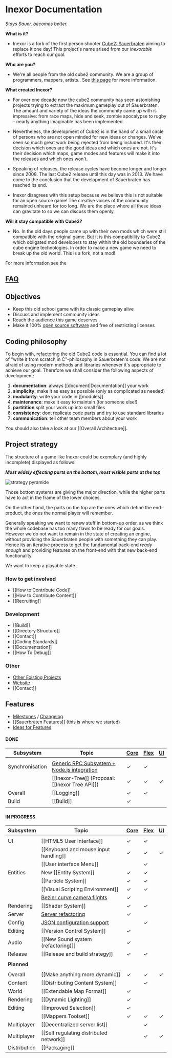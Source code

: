 # Inexor Documentation

_Stays Sauer, becomes better._

**What is it?**

* Inexor is a fork of the first person shooter [Cube2: Sauerbraten](http://sauerbraten.org/) aiming to replace it one day!
This project's name arised from our _inexorable_ efforts to reach our goal.

**Who are you?**

* We're all people from the old cube2 community. We are a group of programmers, mappers, artists..
See [this page](https://github.com/orgs/inexorgame/people) for more information.

**What created Inexor?**

* For over one decade now the cube2 community has seen astonishing projects trying to extract the maximum gameplay out of Sauerbraten. The amount and variety of the ideas the community came up with is impressive: from race maps, hide and seek, zombie apocalypse to rugby - nearly anything imaginable has been implemented.

* Nevertheless, the development of Cube2 is in the hand of a small circle of persons who are not open minded for new ideas or changes. We've seen so much great work being rejected from being included. It's their decision which ones are the good ideas and which ones are not. It's their decision which maps, game modes and features will make it into the releases and which ones won't.

* Speaking of releases, the release cycles have become longer and longer since 2008. The last Cube2 release until this day was in 2013. We have come to the conclusion that the development of Sauerbraten has reached its end.

* Inexor disagrees with this setup because we believe this is not suitable for an open source game!
The creative voices of the community remained unheard for too long.
We are the place where all these ideas can gravitate to so we can discuss them openly.

**Will it stay compatible with Cube2?**
* No. In the old days people came up with their own mods which were still compatible with the original game.
But it is this compatibility to Cube2 which obligated mod developers to stay within the old boundaries of the cube engine technologies. In order to make a new game we need to break up the old world. This is a fork, not a mod!

For more information see the
## [FAQ](https://github.com/inexorgame/code/wiki/Frequently-Asked-Questions)
 
## Objectives

* Keep this old school game with its classic gameplay alive
* Discuss and implement community ideas
* Reach the audience this game deserves
* Make it 100% [open source software](https://creativecommons.org/about/program-areas/technology/technology-resources/software/) and free of restricting licenses

## Coding philosophy

To begin with, [refactoring](https://en.wikipedia.org/wiki/Code_refactoring) the old Cube2 code is essential.
You can find a lot of "write it from scratch in C"-philosophy in Sauerbraten's code.
We are not afraid of using modern methods and libraries whenever it's appropriate to achieve our goal.
Therefore we shall consider the following aspects of development:

1. **documentation**: always [[document|Documentation]] your work
2. **simplicity**: make it as easy as possible (only as complicated as needed)
3. **modularity**: write your code in [[modules]]
4. **maintenance**: make it easy to maintain (for someone else!)
5. **partitition** split your work up into small files
6. **consistency**: dont replicate code parts and try to use standard libraries
7. **communication**: tell other team members about your work

You should also take a look at our [[Overall Architecture]].

## Project strategy

The structure of a game like Inexor could be exemplary (and highly incomplete) displayed as follows:


_**Most widely effecting parts on the bottom, most visible parts at the top**_

![strategy pyramide](https://rawgit.com/inexorgame/visualisations/master/jobs/a_teamate_strategy_pyramid.svg)

Those bottom systems are giving the major direction, while the higher parts have to act in the frame of the lower choices.

On the other hand, the parts on the top are the ones which define the end-product, the ones the normal player will remember.

Generally speaking we want to renew stuff in bottom-up order, as we think the whole codebase has too many flaws to be ready for our goals.  
However we do not want to remain in the state of creating an engine, without providing the Sauerbraten people with something they can play.
Hence its an iterative process to get the fundamental back-end _ready enough_ and providing features on the front-end with that new back-end functionality.

We want to keep a playable state.


### How to get involved
* [[How to Contribute Code]]
* [[How to Contribute Content]]  
* [[Recruiting]]

### Development

* [[Build]]
* [[Directory Structure]]
* [[Contact]]
* [[Coding Standards]]
* [[Documentation]]
* [[How To Debug]]

### Other

* [Other Existing Projects](Other-Projects)
* [Website](https://inexor.org)
* [[Contact]]


## Features

* [Milestones](https://github.com/inexorgame/code/milestones) / [Changelog](https://github.com/inexorgame/code/blob/master/changelog.md)
* [[Sauerbraten Features]] (this is where we started)
* [Ideas for Features](Feature-Ideas)

####  DONE

| Subsystem    | Topic                                                    | [Core](Inexor-Core) | [Flex](Inexor-Flex) | [UI](Inexor-UI) |
| ------------ | -------------------------------------------------------- | -------- | -------- | -------- |
|              |
| Synchronisation  | [Generic RPC Subsystem + Node.js integration](RPC-Node.js) | &#10003; | &#10003; |        |
|              | [[Inexor-Tree]] (Proposal: [[Inexor Tree API]])          | &#10003; | &#10003; | &#10003; |
| Overall      | [[Logging]]                                              | &#10003; | &#10003; |          |
| Build        | [[Build]]                                                | &#10003; |          |          |
|              |

####  IN PROGRESS

| Subsystem    | Topic                                                    | [Core](Inexor-Core) | [Flex](Inexor-Flex) | [UI](Inexor-UI) |
| ------------ | -------------------------------------------------------- | -------- | -------- | -------- |
|              | 
| UI           | [[HTML5 User Interface]]                                 | &#10003; | &#10003; |          |
|              | [[Keyboard and mouse input handling]]                    | &#10003; | &#10003; | &#10003; |
|              | [[User interface Menu]]                                  |          | &#10003; |          |
| Entities     | New [[Entity System]]                                    | &#10003; | &#10003; |          |
|              | [[Particle System]]                                      | &#10003; | &#10003; |          |
|              | [[Visual Scripting Environment]]                         | &#10003; | &#10003; |          |
|              | [Bezier curve camera flights](Bezier-curve)              | &#10003; |          |          |
| Rendering    | [[Shader System]]                                        | &#10003; | &#10003; |          |
| Server       | [Server refactoring](Refactoring-The-Server)             | &#10003; |          |          |
| Config       | [JSON configuration support](JSON-Implementation)        |          | &#10003; |          |
| Editing      | [[Version Control System]]                               | &#10003; |          |          |
| Audio        | [[New Sound system (refactoring)]]                       | &#10003; |          |          |
| Release      | [[Release and build strategy]]                           | &#10003; | &#10003; |          | 
|              |
| **Planned**  | 
|              | 
| Overall      | [[Make anything more dynamic]]                           | &#10003; | &#10003; | &#10003; |
| Content      | [[Distributing Content System]]                          |          | &#10003; |          |
| World        | [[Extendable Map Format]]                                | &#10003; |          |          |
| Rendering    | [[Dynamic Lighting]]                                     | &#10003; |          |          |
| Editing      | [[Improved Selection]]                                   | &#10003; |          |          |
|              | [[Mappers Toolset]]                                      | &#10003; | &#10003; | &#10003; |
| Multiplayer  | [[Decentralized server list]]                            |          | &#10003; |          |
| Multiplayer  | [[Self regulating distributed network]]                  |          | &#10003; | &#10003; |
| Distribution | [[Packaging]]                                            |          |          |          |
